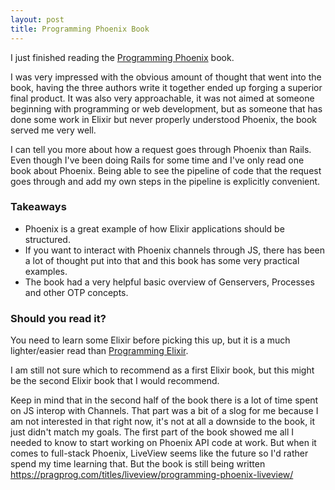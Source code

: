 ```yaml
---
layout: post
title: Programming Phoenix Book
---
```


I just finished reading the [Programming Phoenix](https://pragprog.com/titles/phoenix14/programming-phoenix-1-4) book.

I was very impressed with the obvious amount of thought that went into the book, having the three authors write it together ended up forging a superior final product. It was also very approachable, it was not aimed at someone beginning with programming or web development, but as someone that has done some work in Elixir but never properly understood Phoenix, the book served me very well.

I can tell you more about how a request goes through Phoenix than Rails. Even though I've been doing Rails for some time and I've only read one book about Phoenix. Being able to see the pipeline of code that the request goes through and add my own steps in the pipeline is explicitly convenient.

### Takeaways

- Phoenix is a great example of how Elixir applications should be structured.
- If you want to interact with Phoenix channels through JS, there has been a lot of thought put into that and this book has some very practical examples.
- The book had a very helpful basic overview of Genservers, Processes and other OTP concepts.

### Should you read it?

You need to learn some Elixir before picking this up, but it is a much lighter/easier read than [Programming Elixir](https://dewetblomerus.com/2021/05/14/programming-elixir-book.html).

I am still not sure which to recommend as a first Elixir book, but this might be the second Elixir book that I would recommend.

Keep in mind that in the second half of the book there is a lot of time spent on JS interop with Channels. That part was a bit of a slog for me because I am not interested in that right now, it's not at all a downside to the book, it just didn't match my goals. The first part of the book showed me all I needed to know to start working on Phoenix API code at work. But when it comes to full-stack Phoenix, LiveView seems like the future so I'd rather spend my time learning that. But the book is still being written https://pragprog.com/titles/liveview/programming-phoenix-liveview/
